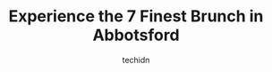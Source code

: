 ---
layout: ampstory
image: https://i0.wp.com/?resize=640,853
author: techidn
featured: false
description: Abbotsford, British Columbia, Canada is a haven for Brunch enthusiasts, boasting an impressive array of 7 top-notch establishments. Whether youre a seasoned connoisseur or simply curious to
title: Experience the 7 Finest Brunch in Abbotsford
cover:
   title: Experience the 7 Finest Brunch in Abbotsford
   subtitle: AUTO.OR.ID
   background: 

pages: 
 - layout: thirds
   top: <h1>#1 Dennys</h1>
   bottom: "<p>I enjoyed the Bourbon Chicken Sizzling Skillet it was absolutely amazing you must try but I will warn you that it is on the sweet side. I also tried the Signature Panooki</p>"
   background: https://images.unsplash.com/photo-1576933694662-fd6790fe98e9?ixlib=rb-4.0.3&ixid=MnwxMjA3fDB8MHxwaG90by1wYWdlfHx8fGVufDB8fHx8&auto=format&fit=crop&w=640&h=853&q=80
   backgroundblur: true
 - layout: thirds
   top: <h1>#2 Rickys Country Restaurant - Abbotsford</h1>
   bottom: "<p>32080 Marshall Rd, Abbotsford, BC V2A 1A1, Canada</p>"
   background: https://images.unsplash.com/photo-1570730325943-d6cc45ec31b2?ixlib=rb-4.0.3&ixid=MnwxMjA3fDB8MHxwaG90by1wYWdlfHx8fGVufDB8fHx8&auto=format&fit=crop&w=640&h=853&q=80
   cta:
      link: https://www.auto.or.id/experience-the-7-finest-brunch-in-abbotsford/
      text: Experience the 7 Finest Brunch in Abbotsford
 - layout: thirds
   top: <h1>#3 White Spot Abbotsford</h1>
   bottom: "<p>33215 South Fraser Way, Abbotsford, BC V2S 2B2, Canada</p>"
   background: https://images.unsplash.com/photo-1608315397378-2c9895eade16?ixlib=rb-4.0.3&ixid=MnwxMjA3fDB8MHxwaG90by1wYWdlfHx8fGVufDB8fHx8&auto=format&fit=crop&w=640&h=853&q=80
   cta:
      link: https://www.auto.or.id/experience-the-7-finest-brunch-in-abbotsford/
      text: Experience the 7 Finest Brunch in Abbotsford
 - layout: thirds
   top: <h1>#4 Ann Maries Cafe</h1>
   bottom: "<p>33771 George Ferguson Way, Abbotsford, BC V2S 6H1, Canada</p>"
   background: https://images.unsplash.com/photo-1560402974-01f2b0209512?ixlib=rb-4.0.3&ixid=MnwxMjA3fDB8MHxwaG90by1wYWdlfHx8fGVufDB8fHx8&auto=format&fit=crop&w=640&h=853&q=80
   cta:
      link: https://www.auto.or.id/experience-the-7-finest-brunch-in-abbotsford/
      text: Experience the 7 Finest Brunch in Abbotsford
 - layout: thirds
   top: <h1>#5 Crossroads Restaurant</h1>
   bottom: "<p>1821 Sumas Way, Abbotsford, BC V2S 4L5, Canada</p>"
   background: https://images.unsplash.com/photo-1598543877974-8fc727861c38?ixlib=rb-4.0.3&ixid=MnwxMjA3fDB8MHxwaG90by1wYWdlfHx8fGVufDB8fHx8&auto=format&fit=crop&w=640&h=853&q=80
   cta:
      link: https://www.auto.or.id/experience-the-7-finest-brunch-in-abbotsford/
      text: Experience the 7 Finest Brunch in Abbotsford
 - layout: thirds
   top: <h1>#6 Browns Socialhouse</h1>
   bottom: "<p>170-1828 McCallum Rd, Abbotsford, BC V2S 8A2, Canada</p>"
   background: https://images.unsplash.com/photo-1607120349427-e3146fe0a68f?ixlib=rb-4.0.3&ixid=MnwxMjA3fDB8MHxwaG90by1wYWdlfHx8fGVufDB8fHx8&auto=format&fit=crop&w=640&h=853&q=80
   cta:
      link: https://www.auto.or.id/experience-the-7-finest-brunch-in-abbotsford/
      text: Experience the 7 Finest Brunch in Abbotsford
 - layout: thirds
   top: <h1>#7 Cora Breakfast and Lunch</h1>
   bottom: "<p>3068 Gladwin Rd, Abbotsford, BC V2T 5T5, Canada</p>"
   background: https://images.unsplash.com/photo-1494363247633-927487612591?ixlib=rb-4.0.3&ixid=MnwxMjA3fDB8MHxwaG90by1wYWdlfHx8fGVufDB8fHx8&auto=format&fit=crop&w=640&h=853&q=80
   cta:
      link: https://www.auto.or.id/experience-the-7-finest-brunch-in-abbotsford/
      text: Experience the 7 Finest Brunch in Abbotsford
 - layout: thirds
   middle: Continue reading...
   background: https://images.unsplash.com/photo-1639928846512-d22a0738138a?ixlib=rb-4.0.3&ixid=MnwxMjA3fDB8MHxwaG90by1wYWdlfHx8fGVufDB8fHx8&auto=format&fit=crop&w=640&h=853&q=80
   cta:
      link: https://www.auto.or.id/experience-the-7-finest-brunch-in-abbotsford/
      text: Experience the 7 Finest Brunch in Abbotsford

---